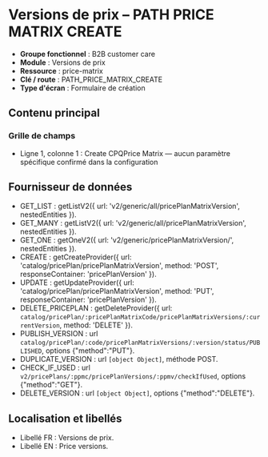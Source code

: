 # Versions de prix – PATH PRICE MATRIX CREATE

- **Groupe fonctionnel** : B2B customer care
- **Module** : Versions de prix
- **Ressource** : price-matrix
- **Clé / route** : PATH_PRICE_MATRIX_CREATE
- **Type d'écran** : Formulaire de création

## Contenu principal
### Grille de champs
- Ligne 1, colonne 1 : Create CPQPrice Matrix — aucun paramètre spécifique confirmé dans la configuration

## Fournisseur de données
- GET_LIST : getListV2({
  url: 'v2/generic/all/pricePlanMatrixVersion',
  nestedEntities
}).
- GET_MANY : getListV2({
  url: 'v2/generic/all/pricePlanMatrixVersion',
  nestedEntities
}).
- GET_ONE : getOneV2({
  url: 'v2/generic/pricePlanMatrixVersion/',
  nestedEntities
}).
- CREATE : getCreateProvider({
  url: 'catalog/pricePlan/pricePlanMatrixVersion',
  method: 'POST',
  responseContainer: 'pricePlanVersion'
}).
- UPDATE : getUpdateProvider({
  url: 'catalog/pricePlan/pricePlanMatrixVersion',
  method: 'PUT',
  responseContainer: 'pricePlanVersion'
}).
- DELETE_PRICEPLAN : getDeleteProvider({
  url: `catalog/pricePlan/:pricePlanMatrixCode/pricePlanMatrixVersions/:currentVersion`,
  method: 'DELETE'
}).
- PUBLISH_VERSION : url `catalog/pricePlan/:code/pricePlanMatrixVersions/:version/status/PUBLISHED`, options {"method":"PUT"}.
- DUPLICATE_VERSION : url `[object Object]`, méthode POST.
- CHECK_IF_USED : url `v2/pricePlans/:ppmc/pricePlanVersions/:ppmv/checkIfUsed`, options {"method":"GET"}.
- DELETE_VERSION : url `[object Object]`, options {"method":"DELETE"}.

## Localisation et libellés
- Libellé FR : Versions de prix.
- Libellé EN : Price versions.